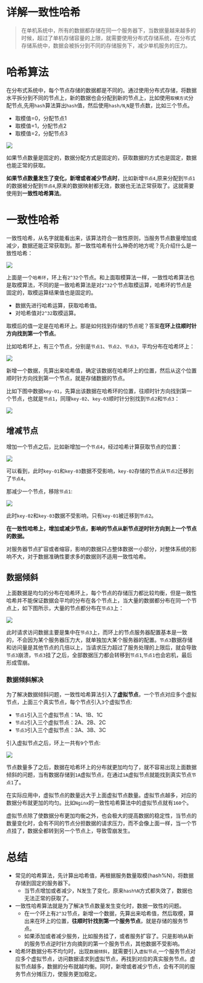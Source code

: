 # 详解一致性哈希

>在单机系统中，所有的数据都存储在同一个服务器下，当数据量越来越多的时候，超过了单机存储容量的上限，就需要使用分布式存储系统，在分布式存储系统中，数据会被拆分到不同的存储服务下，减少单机服务的压力。

# 哈希算法

在分布式系统中，每个节点存储的数据都是不同的。通过使用分布式存储，将数据水平拆分到不同的节点上，新的数据也会分配到新的节点上，比如使用`取模方式`分配节点,先用`hash`算法算出`hash`值，然后使用`hash/N`,`N`是节点数，比如三个节点。
* 取模值=0，分配节点1
* 取模值=1，分配节点2
* 取模值=2，分配节点3

![](https://files.mdnice.com/user/29864/29874d6c-c3cc-4ab6-bb0c-a37563cc5a44.png)

如果节点数量是固定的，数据分配方式是固定的，获取数据的方式也是固定，数据也能正常的获取。

**如果节点数量发生了变化，新增或者减少节点时**，比如新增`节点4`,原来分配到`节点1`的数据被分配到`节点4`,原来的数据映射都无效，数据也无法正常获取了。这就需要使用到**一致性哈希算法**。

# 一致性哈希

一致性哈希，从名字就能看出来，该算法符合一致性原则，当服务节点数量增加或减少，数据还能正常获取到。那一致性哈希有什么神奇的地方呢？先介绍什么是一致性哈希：

![](https://files.mdnice.com/user/29864/53d38bab-59e4-44a4-afff-e6468be9091b.png)

上面是一个`哈希环`，环上有`2^32`个节点。和上面取模算法一样，一致性哈希算法也是取模算法，不同的是一致哈希算法是对`2^32`个节点取模运算，哈希环的节点是固定的，取模运算结果值也是固定的。

* 数据先进行哈希运算，获取哈希值。
* 对哈希值对`2^32`取模运算。

取模后的值一定是在哈希环上。那是如何找到存储的节点呢？答案**在环上往顺时针方向找到第一个节点**。

比如哈希环上，有三个节点，分别是`节点1`、`节点2`、`节点3`，平均分布在哈希环上：

![](https://files.mdnice.com/user/29864/24455ecc-60b6-45b8-a358-d6f67ae1f01c.png)

新增一个数据，先算出来哈希值，确定该数据在哈希环上的位置，然后从这个位置顺时针方向找到第一个节点，就是存储数据的节点。

比如下图中数据`key-01`，先算出该数据在哈希环的位置，往顺时针方向找到第一个节点，也就是`节点1`，同理`key-02`、`key-03`顺时针分别找到`节点2`和`节点3`：


![](https://files.mdnice.com/user/29864/1b4e36d3-c7b5-472c-8e75-c9f904cd519b.png)


## 增减节点

增加一个节点之后，比如新增加一个`节点4`，经过哈希计算获取节点的位置：

![](https://files.mdnice.com/user/29864/4fef83ac-83bd-4881-95ff-2a237b0937f5.png)

可以看到，此时`key-01`和`key-03`数据不受影响，`key-02`存储的节点从`节点2`迁移到了`节点4`。

那减少一个节点，移除`节点1`:

![](https://files.mdnice.com/user/29864/4171aaae-341c-4bda-8222-64228f71ce42.png)

此时`key-02`和`key-03`数据不受影响，只有`key-01`被迁移到`节点2`。


**在一致性哈希上，增加或减少节点，影响的节点从新节点逆时针方向到上一个节点的数据。**

对服务器节点扩容或者缩容，影响的数据只占整体数据一小部分，对整体系统的影响不大，对于数据准确性要求多的数据则不适用一致性哈希。

## 数据倾斜


上面数据是均匀的分布在哈希环上，每个节点的存储压力都比较均衡，但是一致性哈希并不能保证数据会平均的分布在各个节点上，当大量的数据都分布在同一个节点上，如下图所示，大量的节点都分布在`节点3`上：

![](https://files.mdnice.com/user/29864/331c7b98-9d36-43c7-81f4-d725a1f05057.png)

此时请求访问数据主要是集中在`节点3`上，而环上的节点服务器配置基本是一致的，不会因为某个服务器压力大，就单独加大某个服务器的配置。`节点3`数据存储和访问量是其他节点的几倍以上，当请求压力超过了服务处理的上限后，就会导致`节点3`崩溃，`节点3`挂了之后，全部数据压力都会转移到`节点1`,`节点1`也会宕机，最后形成雪崩。

### 数据倾斜解决

为了解决数据倾斜问题，一致性哈希算法引入了**虚拟节点**，一个节点对应多个虚拟节点，上面三个真实节点，每个节点引入`3`个虚拟节点:

* `节点1`引入三个虚拟节点：1A、1B、1C
* `节点2`引入三个虚拟节点：2A、2B、2C
* `节点3`引入三个虚拟节点：3A、3B、3C

引入虚拟节点之后，环上一共有`9`个节点:

![](https://files.mdnice.com/user/29864/fabbd4fb-1d05-479b-80a1-fe0347580dff.png)


节点数量多了之后，数据在哈希环上的分布就更加均匀了，就不容易出现上面数据倾斜的问题，当有数据存储到`1A`虚拟节点，在通过`1A`虚拟节点就能找到真实节点`节点1`了。

在实际应用中，虚拟节点的数量远大于上面虚拟节点数量。虚拟节点越多，对应的数据分布就更加的均匀。比如`Nginx`的一致性哈希算法中的虚拟节点就有`160`个。

虚拟节点除了使数据分布更加均衡之外，也会极大的提高数据的稳定性，当节点的数量变化时，会有不同的节点分担数据的请求压力，而不会像上面一样，当一个节点挂了，数据全都转到另一个节点上，导致雪崩发生。


# 总结

* 常见的哈希算法，先计算出哈希值，再根据服务数量取模(hash%N)，将数据存储到固定的服务器下。
  * 当节点增加或者减少，N发生了变化，原来`hash%N`方式都失效了，数据也无法正常的获取了。
* 一致性哈希算法就是为了解决节点数量发生变化时，数据一致性的问题。
  * 在一个环上有`2^32`节点，新增一个数据，先算出来哈希值，然后取模，算出来在环上的位置，**往顺时针找到第一个服务节点**，就是存储的服务节点。
  * 如果添加或者减少服务，比如服务挂了，或者服务扩容了。只是影响从新的服务节点逆时针方向摘到的第一个服务节点，其他数据不受影响。
* 哈希环数据分布不均匀时，出现`数据倾斜`，就需要引入`虚拟节点`,一个服务节点对应多个虚拟节点，访问数据请求到虚拟节点，再找到对应的真实服务节点。虚拟节点越多，数据的分布就越均衡。同时，新增或者减少节点，会有不同的服务节点分摊压力，使服务更加稳定。  
